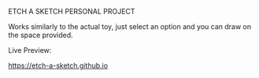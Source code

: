 ETCH A SKETCH PERSONAL PROJECT


Works similarly to the actual toy, just select an option and you can draw on the space provided.

Live Preview: 

https://etch-a-sketch.github.io
